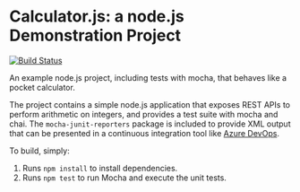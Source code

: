 Calculator.js: a node.js Demonstration Project
==============================================
[![Build Status](https://dev.azure.com/aivanov0036/AZ400/_apis/build/status/true-while.calculator?branchName=master)](https://dev.azure.com/aivanov0036/AZ400/_build/latest?definitionId=4&branchName=master)

An example node.js project, including tests with mocha, that behaves like
a pocket calculator.

The project contains a simple node.js application that exposes REST APIs
to perform arithmetic on integers, and provides a test suite with mocha
and chai.  The `mocha-junit-reporters` package is included to provide XML
output that can be presented in a continuous integration tool like
[Azure DevOps](https://azure.com/devops).

To build, simply:

1. Runs `npm install` to install dependencies.
2. Runs `npm test` to run Mocha and execute the unit tests.

